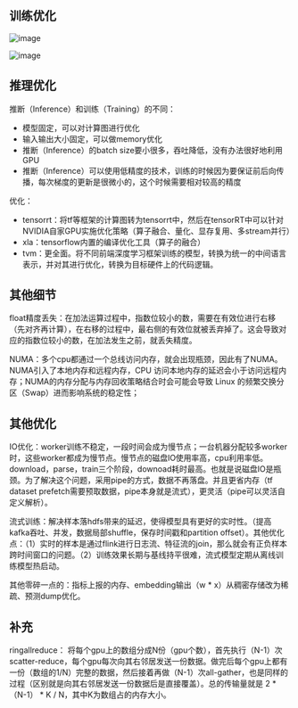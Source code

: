 
## 训练优化

![image](https://user-images.githubusercontent.com/12492564/150645777-1206de3c-f7c3-4156-bba8-fe863e649179.png)


![image](https://user-images.githubusercontent.com/12492564/150645806-f0c60cf9-9703-4fef-9558-2d1be18ab44e.png)

## 推理优化

推断（Inference）和训练（Training）的不同：
 - 模型固定，可以对计算图进行优化
 - 输入输出大小固定，可以做memory优化
 - 推断（Inference）的batch size要小很多，吞吐降低，没有办法很好地利用GPU
 - 推断（Inference）可以使用低精度的技术，训练的时候因为要保证前后向传播，每次梯度的更新是很微小的，这个时候需要相对较高的精度

优化：
 - tensorrt：将tf等框架的计算图转为tensorrt中，然后在tensorRT中可以针对NVIDIA自家GPU实施优化策略（算子融合、量化、显存复用、多stream并行）
 - xla：tensorflow内置的编译优化工具（算子的融合）
 - tvm：更全面。将不同前端深度学习框架训练的模型，转换为统一的中间语言表示，并对其进行优化，转换为目标硬件上的代码逻辑。

## 其他细节

float精度丢失：在加法运算过程中，指数位较小的数，需要在有效位进行右移（先对齐再计算），在右移的过程中，最右侧的有效位就被丢弃掉了。这会导致对应的指数位较小的数，在加法发生之前，就丢失精度。

NUMA：多个cpu都通过一个总线访问内存，就会出现瓶颈，因此有了NUMA。NUMA引入了本地内存和远程内存，CPU 访问本地内存的延迟会小于访问远程内存；NUMA的内存分配与内存回收策略结合时会可能会导致 Linux 的频繁交换分区（Swap）进而影响系统的稳定性；

## 其他优化

IO优化：worker训练不稳定，一段时间会成为慢节点；一台机器分配较多worker时，这些worker都成为慢节点。慢节点的磁盘IO使用率高，cpu利用率低。download，parse，train三个阶段，downoad耗时最高。也就是说磁盘IO是瓶颈。为了解决这个问题，采用pipe的方式，数据不再落盘。并且更省内存（tf dataset prefetch需要预取数据，pipe本身就是流式），更灵活（pipe可以灵活自定义解析）。

流式训练：解决样本落hdfs带来的延迟，使得模型具有更好的实时性。（提高kafka吞吐、并发，数据局部shuffle，保存时间戳和partition offset）。其他优化点：（1）实时的样本是通过flink进行日志流、特征流的join，那么就会有正负样本跨时间窗口的问题。（2）训练效果长期与基线持平很难，流式模型定期从离线训练模型热启动。

其他零碎一点的：指标上报的内存、embedding输出（w * x）从稠密存储改为稀疏、预测dump优化。

## 补充

ringallreduce： 将每个gpu上的数组分成N份（gpu个数），首先执行（N-1）次scatter-reduce，每个gpu每次向其右邻居发送一份数据。做完后每个gpu上都有一份（数组的1/N）完整的数据，然后接着再做（N-1）次all-gather，也是同样的过程（区别就是向其右邻居发送一份数据后是直接覆盖）。总的传输量就是 2 * （N-1） * K / N，其中K为数组占的内存大小。


